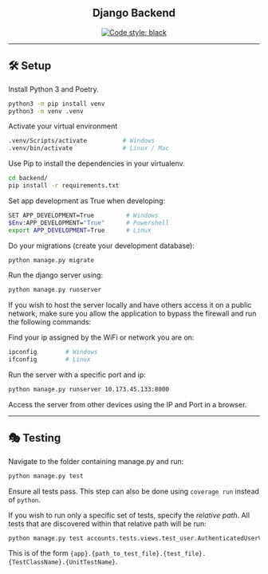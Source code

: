 <h2 align="center">Django Backend</h2>


<p align="center">
<a href="https://github.com/psf/black"><img alt="Code style: black" src="https://img.shields.io/badge/code%20style-black-000000.svg"></a>
</p>

---

## 🛠️ Setup

Install Python 3 and Poetry.

```bash
python3 -m pip install venv
python3 -m venv .venv
```

Activate your virtual environment

```bash
.venv/Scripts/activate          # Windows
.venv/bin/activate              # Linux / Mac
```

Use Pip to install the dependencies in your virtualenv.

```bash
cd backend/
pip install -r requirements.txt
```

Set app development as True when developing:

```bash
SET APP_DEVELOPMENT=True         # Windows
$Env:APP_DEVELOPMENT="True"      # Powershell
export APP_DEVELOPMENT=True      # Linux
```

Do your migrations (create your development database):

```bash
python manage.py migrate
```

Run the django server using:

```bash
python manage.py runserver
```

If you wish to host the server locally and have others access it on a public network, make sure you allow the application to bypass the firewall and run the following commands:

Find your ip assigned by the WiFi or network you are on:

```bash
ipconfig        # Windows
ifconfig        # Linux
```

Run the server with a specific port and ip:

```bash
python manage.py runserver 10.173.45.133:8000
```

Access the server from other devices using the IP and Port in a browser.

---

## 🎭 Testing

Navigate to the folder containing manage.py and run:

```bash
python manage.py test
```

Ensure all tests pass. This step can also be done using `coverage run` instead of `python`.

If you wish to run only a specific set of tests, specify the _relative path_. All tests that are discovered within that relative path will be run:

```bash
python manage.py test accounts.tests.views.test_user.AuthenticatedUserViewTest.test_get_user
```

This is of the form `{app}.{path_to_test_file}.{test_file}.{TestClassName}.{UnitTestName}`.

